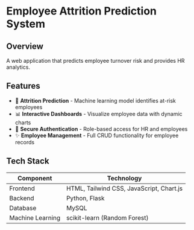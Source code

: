 # Employee Attrition Prediction System

## Overview
A web application that predicts employee turnover risk and provides HR analytics.

## Features
- 🎯 **Attrition Prediction** - Machine learning model identifies at-risk employees
- 📊 **Interactive Dashboards** - Visualize employee data with dynamic charts
- 🔐 **Secure Authentication** - Role-based access for HR and employees
- ✨ **Employee Management** - Full CRUD functionality for employee records

## Tech Stack
| Component       | Technology |
|----------------|------------|
| Frontend       | HTML, Tailwind CSS, JavaScript, Chart.js |
| Backend        | Python, Flask |
| Database       | MySQL |
| Machine Learning | scikit-learn (Random Forest) |
